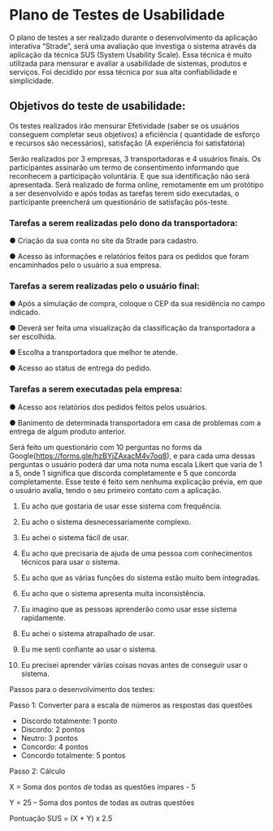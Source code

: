 # Plano de Testes de Usabilidade

 O  plano  de  testes  a  ser  realizado  durante  o  desenvolvimento  da  aplicação  interativa  “Strade”,  será  uma  avaliação  que  investiga  o  sistema  através  da  aplicação  da  técnica  SUS  (System  Usability  Scale).  Essa  técnica  é  muito  utilizada  para  mensurar  e  avaliar  a  usabilidade  de  sistemas,  produtos  e  serviços.  Foi  decidido  por  essa  técnica  por  sua  alta  confiabilidade e simplicidade.  

## Objetivos do teste de usabilidade:  

 Os  testes  realizados  irão  mensurar  Efetividade  (saber  se  os  usuários  conseguem  completar  seus  objetivos)  a  eficiência  (  quantidade  de  esforço  e  recursos  são  necessários),  satisfação  (A experiência foi satisfatória)  

 Serão  realizados  por  3  empresas,  3  transportadoras  e  4  usuários  finais.  Os  participantes  assinarão  um  termo  de  consentimento  informando  que  reconhecem  a  participação  voluntária.  E  que  sua  identificação  não  será  apresentada.  Será  realizado  de  forma  online,  remotamente  em  um  protótipo  a  ser  desenvolvido  e  após  todas  as  tarefas  terem  sido  executadas, o participante preencherá um questionário de satisfação pós-teste.  

### Tarefas a serem realizadas pelo dono da transportadora:  

 ●  Criação da sua conta no site da Strade para cadastro.  

 ●  Acesso  às  informações  e  relatórios  feitos  para  os  pedidos  que  foram  encaminhados pelo o usuário a sua empresa.  

### Tarefas a serem realizadas pelo o usuário final:  

 ●  Após a simulação de compra, coloque o CEP da sua residência no campo indicado.  

 ●  Deverá  ser  feita  uma  visualização  da  classificação  da  transportadora  a  ser escolhida.   

 ●  Escolha a transportadora que melhor te atende.  

 ●  Acesso ao status de entrega do pedido.  

### Tarefas a serem executadas pela empresa:  

 ●  Acesso aos relatórios dos pedidos feitos pelos usuários.  

 ●  Banimento  de  determinada  transportadora  em  casa  de  problemas  com  a  entrega  de algum produto anterior.  

 Será  feito  um  questionário  com  10  perguntas no forms da Google(https://forms.gle/hzBYjZAxacM4v7oq8),  e  para  cada  uma  dessas  perguntas  o  usuário  poderá  dar  uma  nota  numa  escala  Likert  que  varia  de  1  a  5,  onde  1  significa  que  discorda  completamente  e  5  que  concorda  completamente.  Esse  teste  é  feito  sem  nenhuma  explicação prévia, em que o usuário avalia, tendo o seu  primeiro contato com a aplicação.  

 1.  Eu acho que gostaria de usar esse sistema com frequência.  

 2.  Eu acho o sistema desnecessariamente complexo.  

 3.  Eu achei o sistema fácil de usar.  

 4.  Eu  acho  que  precisaria  de  ajuda  de  uma  pessoa  com  conhecimentos  técnicos para usar o sistema.  

 5.  Eu acho que as várias funções do sistema estão muito bem integradas.  

 6.  Eu acho que o sistema apresenta muita inconsistência.  

 7.  Eu imagino que as pessoas aprenderão como usar esse sistema rapidamente. 
 
 8.  Eu achei o sistema atrapalhado de usar.  

 9.  Eu me senti confiante ao usar o sistema.  

 10.  Eu precisei aprender várias coisas novas antes de conseguir usar o sistema.  

Passos para o desenvolvimento dos testes: 

Passo 1: Converter para a escala de números as respostas das questões

 * Discordo totalmente: 1 ponto
 * Discordo: 2 pontos
 * Neutro: 3 pontos
 * Concordo: 4 pontos
 * Concordo totalmente: 5 pontos
 

Passo 2: Cálculo

 X = Soma dos pontos de todas as questões ímpares - 5
 
 Y = 25 – Soma dos pontos de todas as outras questões
 
 Pontuação SUS = (X + Y) x 2.5
